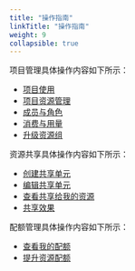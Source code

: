 ```yaml
---
title: "操作指南"
linkTitle: "操作指南"
weight: 9
collapsible: true
---
```


项目管理具体操作内容如下所示：

* [项目使用](project/management/)
* [项目资源管理](project/resources/)
* [成员与角色](project/member_role/)
* [消费与用量](project/statistics/)
* [升级资源组](project/upgrade_description/)

资源共享具体操作内容如下所示：

- [创建共享单元](resource_share/create_unit)
- [编辑共享单元](resource_share/edited_unit)
- [查看共享给我的资源](resource_share/check_unit)
- [共享效果](resource_share/unit_performance)

配额管理具体操作内容如下所示：

- [查看我的配额](quota/view_quota)
- [提升资源配额](quota/apply_quota)
